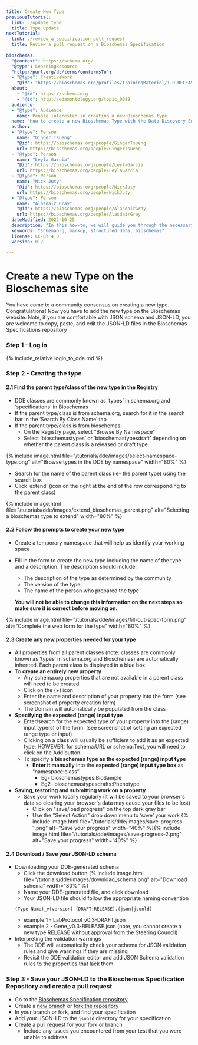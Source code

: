 ```yaml
---
title: Create New Type
previousTutorial:
  link: ./update_type
  title: Type Update
nextTutorial:
  link: ./review_a_specification_pull_request
  title: Review a pull request on a Bioschemas Specification
  
bioschemas:
  "@context": https://schema.org/
  "@type": LearningResource
  "http://purl.org/dc/terms/conformsTo":
  - "@type": CreativeWork
    "@id": "https://bioschemas.org/profiles/TrainingMaterial/1.0-RELEASE"
  about:
    - "@id": https://schema.org
    - "@id": http://edamontology.org/topic_0089
  audience:
  - "@type": Audience
    name: People interested in creating a new Bioschemas type
  name: "How to create a new Bioschemas Type with the Data Discovery Engine (DDE) Schema Playground"
  author:
  - "@type": Person
    name: "Ginger Tsueng"
    "@id": https://bioschemas.org/people/GingerTsueng
    url: https://bioschemas.org/people/GingerTsueng
  - "@type": Person
    name: "Leyla Garcia"
    "@id": https://bioschemas.org/people/LeylaGarcia
    url: https://bioschemas.org/people/LeylaGarcia
  - "@type": Person
    name: "Nick Juty"
    "@id": https://bioschemas.org/people/NickJuty
    url: https://bioschemas.org/people/NickJuty
  - "@type": Person
    name: "Alasdair Gray"
    "@id": https://bioschemas.org/people/AlasdairGray
    url: https://bioschemas.org/people/AlasdairGray
  dateModified: 2022-10-25
  description: "In this how-to, we will guide you through the necessary steps in order to create a new Bioschemas type"
  keywords: "schemaorg, markup, structured data, bioschemas"
  license: CC-BY 4.0
  version: 0.2

---
```

# Create a new Type on the Bioschemas site

You have come to a community consensus on creating a new type. Congratulations! Now you have to add the new type on the Bioschemas website.
 Note, if you are comfortable with JSON schema and JSON-LD, you are welcome to copy, paste, and edit the JSON-LD files in the Bioschemas Specifications repository

### Step 1 - Log in
{% include_relative login_to_dde.md %}

### Step 2 - Creating the type
#### 2.1 Find the parent type/class of the new type in the Registry
* DDE classes are commonly known as ‘types’ in schema.org and ‘specifications’ in Bioschemas
* If the parent type/class is from schema.org, search for it in the search bar in the ‘Search By Class Name’ tab 
* If the parent type/class is from bioschemas:
  * On the Registry page, select “Browse By Namespace”
  * Select ‘bioschemastypes’ or ‘bioschemastypesdraft’ depending on whether the parent class is a released or draft type.


{% include image.html file="/tutorials/dde/images/select-namespace-type.png" alt="Browse types in the DDE by namespace" width="80%" %}

* Search for the name of the parent class (ie- the parent type) using the search box
* Click ‘extend’ (icon on the right at the end of the row corresponding to the parent class)

{% include image.html file="/tutorials/dde/images/extend_bioschemas_parent.png" alt="Selecting a bioschemas type to extend" width="80%" %}

#### 2.2 Follow the prompts to create your new type
* Create a temporary namespace that will help us identify your working space  
* Fill in the form to create the new type including the name of the type and a description. The description should include:
  * The description of the type as determined by the community
  * The version of the type
  * The name of the person who prepared the type
  
  __You will not be able to change this information on the next steps so make sure it is correct before moving on.__

{% include image.html file="/tutorials/dde/images/fill-out-spec-form.png" alt="Complete the web form for the type" width="80%" %}

#### 2.3 Create any new properties needed for your type
* All properties from all parent classes (note: classes are commonly known as ‘types’ in schema.org and Bioschemas) are automatically inherited. Each parent class is displayed in a blue box.
* To __create an entirely new property__
  * Any schema.org properties that are not available in a parent class will need to be created.
  * Click on the (+) icon 
  * Enter the name and description of your property into the form (see screenshot of property creation form)
  * The Domain will automatically be populated from the class
* __Specifying the expected (range) input type__
  * Enter/search for the expected type of your property into the (range) input type(s) of the form. (see screenshot of setting an expected range type or input)
  * Clicking on a class will usually be sufficient to add it as an expected type; HOWEVER, for schema:URL or schema:Text, you will need to click on the Add button.
  * To specify a __bioschemas type as the expected (range) input type__
    * __Enter it manually__ into the __expected (range) input type box__ as “namespace:class”
      * Eg- bioschemastypes:BioSample
      * Eg2- bioschemastypesdrafts:Phenotype
* __Saving, restoring and submitting work on a property__
  * Save your work locally regularly (it will be saved to your browser's data so clearing your browser's data may cause your files to be lost)
    * Click on "save/load progress" on the top dark gray bar
    * Use the "Select Action" drop down menu to ‘save’ your work
{% include image.html file="/tutorials/dde/images/save-progress-1.png" alt="Save your progress" width="40%" %}{% include image.html file="/tutorials/dde/images/save-progress-2.png" alt="Save your progress" width="40%" %}

#### 2.4 Download / Save your JSON-LD schema
* Downloading your DDE-generated schema
  * Click the download button 
{% include image.html file="/tutorials/dde/images/download_schema.png" alt="Download schema" width="80%" %}
  * Name your DDE-generated file, and click download
  * Your JSON-LD file should follow the appropriate naming convention
  ```
  (Type Name)_v(version)-(DRAFT|RELEASE).(json|jsonld)
  ```
    * example 1 - LabProtocol_v0.3-DRAFT.json
    * example 2 - Gene_v0.3-RELEASE.json (note, you cannot create a new type RELEASE without approval from the Steering Council)
* Interpreting the validation warnings
  * The DDE will automatically check your schema for JSON validation rules and give warnings if they are missing
  * Revisit the DDE validation editor and add JSON Schema validation rules to the properties that lack them

### Step 3 - Save your JSON-LD to the Bioschemas Specification Repository and create a pull request
* Go to the [Bioschemas Specification repository](https://github.com/BioSchemas/specifications) 
* Create a [new branch](https://docs.github.com/en/repositories/configuring-branches-and-merges-in-your-repository/managing-branches-in-your-repository/viewing-branches-in-your-repository) or [fork the repository](https://docs.github.com/en/get-started/quickstart/fork-a-repo)
* In your branch or fork, and find your specification
* Add your JSON-LD to the `jsonld` directory for your specification
* Create a [pull request](https://docs.github.com/en/pull-requests/collaborating-with-pull-requests/proposing-changes-to-your-work-with-pull-requests/creating-a-pull-request) for your fork or branch
  * Include any issues you encountered from your test that you were unable to address

